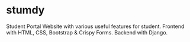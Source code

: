 # stumdy
Student Portal Website with various useful features for student. Frontend with HTML, CSS, Bootstrap &amp; Crispy Forms. Backend with Django.
